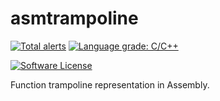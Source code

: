 asmtrampoline
======

[![Total alerts](https://img.shields.io/lgtm/alerts/g/carloslack/asmtrampoline.svg?logo=lgtm&logoWidth=18)](https://lgtm.com/projects/g/carloslack/asmtrampoline/alerts/)
[![Language grade: C/C++](https://img.shields.io/lgtm/grade/cpp/g/carloslack/asmtrampoline.svg?logo=lgtm&logoWidth=18)](https://lgtm.com/projects/g/carloslack/asmtrampoline/context:cpp)

<p align="left">
    <a href="https://github.com/carloslack/asmtrampoline/blob/master/LICENSE"><img alt="Software License" src="https://img.shields.io/badge/MIT-license-green.svg?style=flat-square"></a>
</p>

Function trampoline representation in Assembly.


